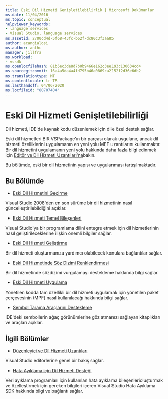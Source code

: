 ```yaml
---
title: Eski Dil Hizmeti Genişletilebilirlik | Microsoft Dokümanlar
ms.date: 11/04/2016
ms.topic: conceptual
helpviewer_keywords:
- language services
- Visual Studio, language services
ms.assetid: 2700cd4d-5f68-43fc-b62f-dc80c3f3aa85
author: acangialosi
ms.author: anthc
manager: jillfra
ms.workload:
- vssdk
ms.openlocfilehash: 81b5ec3de8d7b0b9466e162c3ee193c130634cd4
ms.sourcegitcommit: 16a4a5da4a4fd795b46a0869ca2152f2d36e6db2
ms.translationtype: MT
ms.contentlocale: tr-TR
ms.lasthandoff: 04/06/2020
ms.locfileid: "80707404"
---
```

# <a name="legacy-language-service-extensibility"></a>Eski Dil Hizmeti Genişletilebilirliği
Dil hizmeti, IDE'de kaynak kodu düzenlemek için dile özel destek sağlar.

 Eski dil hizmetleri BIR VSPackage'ın bir parçası olarak uygulanır, ancak dil hizmeti özelliklerini uygulamanın en yeni yolu MEF uzantılarını kullanmaktır. Bir dil hizmetini uygulamanın yeni yolu hakkında daha fazla bilgi edinmek için [Editör ve Dil Hizmeti Uzantıları'na](../../extensibility/editor-and-language-service-extensions.md)bakın.

 Bu bölümde, eski bir dil hizmetinin yapısı ve uygulanması tartışılmaktadır.

## <a name="in-this-section"></a>Bu Bölümde
- [Eski Dil Hizmetini Geçirme](../../extensibility/internals/migrating-a-legacy-language-service.md)

 Visual Studio 2008'den en son sürüme bir dil hizmetinin nasıl güncelleştirilebildiğini açıklar.

- [Eski Dil Hizmeti Temel Bileşenleri](../../extensibility/internals/legacy-language-service-essentials.md)

 Visual Studio'ya bir programlama dilini entegre etmek için dil hizmetlerinin nasıl geliştirileceklerine ilişkin önemli bilgiler sağlar.

- [Eski Dil Hizmeti Geliştirme](../../extensibility/internals/developing-a-legacy-language-service.md)

 Bir dil hizmeti oluşturmanıza yardımcı olabilecek konulara bağlantılar sağlar.

- [Eski Dil Hizmetinde Söz Dizimi Renklendirmesi](../../extensibility/internals/syntax-coloring-in-a-legacy-language-service.md)

 Bir dil hizmetinde sözdizimi vurgulamayı destekleme hakkında bilgi sağlar.

- [Eski Dil Hizmeti Uygulama](../../extensibility/internals/implementing-a-legacy-language-service1.md)

 Yönetilen kodda tam özellikli bir dil hizmeti uygulamak için yönetilen paket çerçevesinin (MPF) nasıl kullanılacağı hakkında bilgi sağlar.

- [Sembol Tarama Araçlarını Destekleme](../../extensibility/internals/supporting-symbol-browsing-tools.md)

 IDE'deki sembollerin ağaç görünümlerine göz atmanızı sağlayan kitaplıkları ve araçları açıklar.

## <a name="related-sections"></a>İlgili Bölümler
- [Düzenleyici ve Dil Hizmeti Uzantıları](../../extensibility/editor-and-language-service-extensions.md)

 Visual Studio editörlerine genel bir bakış sağlar.

- [Hata Ayıklama için Dil Hizmeti Desteği](../../extensibility/internals/language-service-support-for-debugging.md)

 Veri ayıklama programları için kullanılan hata ayıklama bileşenlerioluşturmak ve özelleştirmek için gereken bilgileri içeren Visual Studio Hata Ayıklama SDK hakkında bilgi ve bağlantı sağlar.
